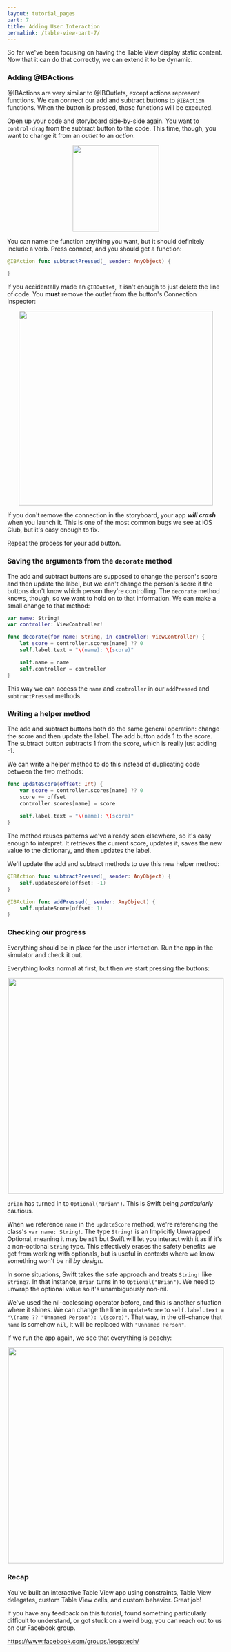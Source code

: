 ```yaml
---
layout: tutorial_pages
part: 7
title: Adding User Interaction
permalink: /table-view-part-7/
---
```


So far we've been focusing on having the Table View display static content. Now that it can do that correctly, we can extend it to be dynamic.

### Adding @IBActions

@IBActions are very similar to @IBOutlets, except actions represent functions. We can connect our add and subtract buttons to `@IBAction` functions. When the button is pressed, those functions will be executed.

Open up your code and storyboard side-by-side again. You want to `control-drag` from the subtract button to the code. This time, though, you want to change it from an *outlet* to an *action*.

<p align="center"> <img src="../images/table-view/P7/screenshot1.png" height="200px" align="center"> </p>

You can name the function anything you want, but it should definitely include a verb. Press connect, and you should get a function:

```swift
@IBAction func subtractPressed(_ sender: AnyObject) {   

}
```

If you accidentally made an `@IBOutlet`, it isn't enough to just delete the line of code. You **must** remove the outlet from the button's Connection Inspector:

<p align="center"> <img src="../images/table-view/P7/screenshot2.png" height="450px" align="center"> </p>

If you don't remove the connection in the storyboard, your app ***will crash*** when you launch it. This is one of the most common bugs we see at iOS Club, but it's easy enough to fix.

Repeat the process for your add button. 

### Saving the arguments from the `decorate` method

The add and subtract buttons are supposed to change the person's score and then update the label, but we can't change the person's score if the buttons don't know which person they're controlling. The `decorate` method knows, though, so we want to hold on to that information. We can make a small change to that method:

```swift
var name: String!
var controller: ViewController!

func decorate(for name: String, in controller: ViewController) {
    let score = controller.scores[name] ?? 0
    self.label.text = "\(name): \(score)"

    self.name = name
    self.controller = controller
}
```

This way we can access the `name` and `controller` in our `addPressed` and `subtractPressed` methods.

### Writing a helper method

The add and subtract buttons both do the same general operation: change the score and then update the label. The add button adds 1 to the score. The subtract button subtracts 1 from the score, which is really just adding -1.

We can write a helper method to do this instead of duplicating code between the two methods:

```swift
func updateScore(offset: Int) {
    var score = controller.scores[name] ?? 0
    score += offset
    controller.scores[name] = score
    
    self.label.text = "\(name): \(score)"
}
```

The method reuses patterns we've already seen elsewhere, so it's easy enough to interpret. It retrieves the current score, updates it, saves the new value to the dictionary, and then updates the label.

We'll update the add and subtract methods to use this new helper method:

```swift
@IBAction func subtractPressed(_ sender: AnyObject) {
    self.updateScore(offset: -1)
}

@IBAction func addPressed(_ sender: AnyObject) {
    self.updateScore(offset: 1)
}
```

### Checking our progress

Everything should be in place for the user interaction. Run the app in the simulator and check it out.

Everything looks normal at first, but then we start pressing the buttons:

<p align="center"> <img src="../images/table-view/P7/screenshot3.png" height="500px" align="center"> </p>

`Brian` has turned in to `Optional("Brian")`. This is Swift being *particularly* cautious.

When we reference `name` in the `updateScore` method, we're referencing the class's `var name: String!`. The type `String!` is an Implicitly Unwrapped Optional, meaning it may be `nil` but Swift will let you interact with it as if it's a non-optional `String` type. This effectively erases the safety benefits we get from working with optionals, but is useful in contexts where we know something won't be nil *by design*. 

In some situations, Swift takes the safe approach and treats `String!` like `String?`. In that instance, `Brian` turns in to `Optional("Brian")`. We need to unwrap the optional value so it's unambiguously non-nil.

We've used the nil-coalescing operator before, and this is another situation where it shines. We can change the line in `updateScore` to `self.label.text = "\(name ?? "Unnamed Person"): \(score)"`. That way, in the off-chance that `name` is somehow `nil`, it will be replaced with `"Unnamed Person"`.

If we run the app again, we see that everything is peachy:

<p align="center"> <img src="../images/table-view/P7/screenshot4.gif" height="500px" align="center"> </p>

### Recap

You've built an interactive Table View app using constraints, Table View delegates, custom Table View cells, and custom behavior. Great job!

If you have any feedback on this tutorial, found something particularly difficult to understand, or got stuck on a weird bug, you can reach out to us on our Facebook group.

https://www.facebook.com/groups/iosgatech/